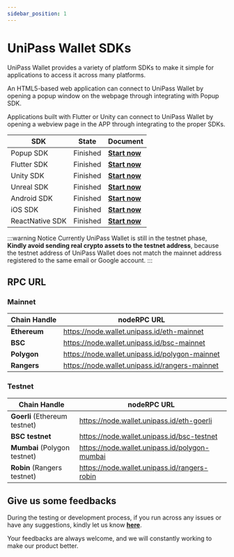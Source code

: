 ```yaml
---
sidebar_position: 1
---
```


# UniPass Wallet SDKs

UniPass Wallet provides a variety of platform SDKs to make it simple for applications to access it across many platforms.

An HTML5-based web application can connect to UniPass Wallet by opening a popup window on the webpage through integrating with Popup SDK.

Applications built with Flutter or Unity can connect to UniPass Wallet by opening a webview page in the APP through integrating to the proper SDKs.

| SDK         | State    | Document                                         |
| ----------- | -------- | ------------------------------------------------ |
| Popup SDK   | Finished | [**Start now**](./popup-sdk/01-quick-start.md)   |
| Flutter SDK | Finished | [**Start now**](./flutter-sdk/01-quick-start.md) |
| Unity SDK   | Finished | [**Start now**](./unity-sdk/01-quick-start.md)   |
| Unreal SDK  | Finished | [**Start now**](./unreal-sdk/01-quick-start.md)  |
| Android SDK | Finished | [**Start now**](./android-sdk/01-quick-start.md) |
| iOS SDK     | Finished | [**Start now**](./ios-sdk/01-quick-start.md)     |
| ReactNative SDK | Finished | [**Start now**](./rn-sdk/01-quick-start.md) |

:::warning Notice
Currently UniPass Wallet is still in the testnet phase, **Kindly avoid sending real crypto assets to the testnet address**, because the testnet address of UniPass Wallet does not match the mainnet address registered to the same email or Google account.
:::

## RPC URL

### Mainnet

| Chain Handle | nodeRPC URL                                    |
| ------------ | ---------------------------------------------- |
| **Ethereum** | https://node.wallet.unipass.id/eth-mainnet     |
| **BSC**      | https://node.wallet.unipass.id/bsc-mainnet     |
| **Polygon**  | https://node.wallet.unipass.id/polygon-mainnet |
| **Rangers**  | https://node.wallet.unipass.id/rangers-mainnet |

### Testnet

| Chain Handle                  | nodeRPC URL                                   |
| ----------------------------- | --------------------------------------------- |
| **Goerli** (Ethereum testnet) | https://node.wallet.unipass.id/eth-goerli     |
| **BSC testnet**               | https://node.wallet.unipass.id/bsc-testnet    |
| **Mumbai** (Polygon testnet)  | https://node.wallet.unipass.id/polygon-mumbai |
| **Robin** (Rangers testnet)   | https://node.wallet.unipass.id/rangers-robin  |

## Give us some feedbacks

During the testing or development process, if you run across any issues or have any suggestions, kindly let us know [**here**](https://unipass.canny.io/feedback).

Your feedbacks are always welcome, and we will constantly working to make our product better.
